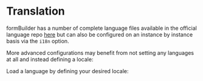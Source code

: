 # Translation
formBuilder has a number of complete language files available in the official language repo [here](https://github.com/sudharshan/formBuilder-languages) but can also be configured on an instance by instance basis via the `i18n` option.

<p data-height="580" data-theme-id="22927" data-slug-hash="BjxNKZ" data-default-tab="result" data-user="sudharshan" class="codepen"></p>

More advanced configurations may benefit from not setting any languages at all and instead defining a locale:
<p data-height="580" data-theme-id="22927" data-slug-hash="PNZZmw" data-default-tab="result" data-user="sudharshan" class="codepen"></p>

Load a language by defining your desired locale:
<p data-height="494" data-theme-id="22927" data-embed-version="2" data-slug-hash="rmxYVW" data-default-tab="result" data-user="sudharshan" class="codepen"></p>
